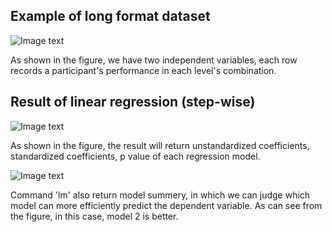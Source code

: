 ## Example of long format dataset  
  
![Image text](https://github.com/huanqingwang/R-For-Psycher/blob/master/R-image/LongFormat.JPG)
  
As shown in the figure, we have two independent variables, each row records a participant's performance in each level's combination.
  
  
## Result of linear regression (step-wise)
  
![Image text](https://github.com/huanqingwang/R-For-Psycher/blob/master/R-image/LinearResult1.JPG)
  
As shown in the figure, the result will return unstandardized coefficients, standardized coefficients, p value of each regression model.
  
![Image text](https://github.com/huanqingwang/R-For-Psycher/blob/master/R-image/LinearResult2.JPG)
  
Command 'lm' also return model summery, in which we can judge which model can more efficiently predict the dependent variable. As can see from the figure, in this case, model 2 is better.
